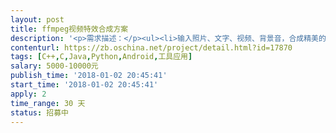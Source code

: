 ```yaml
---                
layout: post       
title: ffmpeg视频特效合成方案           
description: '<p>需求描述：</p><ul><li>输入照片、文字、视频、背景音，合成精美的MV视频；</li><li>允许自定义编排照片、文字、视频顺序，指定背景音；</li><li>提供淡入淡出、百叶窗、飞入等多种特效；</li><li>提供2~3套模板；</li><li>仅提供与ffmpeg相关的方案就好，其他前端、后端、模板制作由我方完成；</li><li>运行平台不限，win、linux或android均可。</li></ul><p>参考同行：</p><ul><li>爱美刻 https://aimeike.tv/ 用户上传指定照片、文字、视频后，即可合成一段MV视频</li></ul>'     
contenturl: https://zb.oschina.net/project/detail.html?id=17870      
tags: [C++,C,Java,Python,Android,工具应用]            
salary: 5000-10000元          
publish_time: '2018-01-02 20:45:41'         
start_time: '2018-01-02 20:45:41'           
apply: 2                   
time_range: 30 天              
status: 招募中                  
---                 
```

